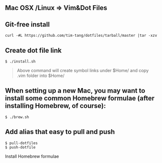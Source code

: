 Mac OSX /Linux => Vim&Dot Files
--
## Git-free install

    curl -#L https://github.com/tim-tang/dotfiles/tarball/master |tar -xzv

## Create dot file link

    $ ./install.sh

> Above command will create symbol links under $Home/ and copy .vim folder into $Home/

## When setting up a new Mac, you may want to install some common Homebrew formulae (after installing Homebrew, of course):

    $ ./brew.sh

## Add alias that easy to pull and push

    $ pull-dotfiles
    $ push-dotfile

Install Homebrew formulae
